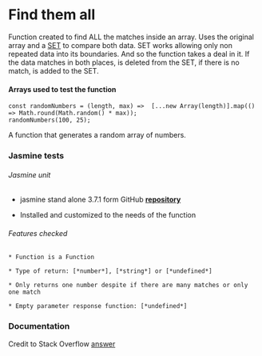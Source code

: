 # Find them all

Function created to find ALL the matches inside an array. Uses the original array and a [SET](https://developer.mozilla.org/en-US/docs/Web/JavaScript/Reference/Global_Objects/Set) to compare both data. SET works allowing only non repeated data into its boundaries. And so the function takes a deal in it. If the data matches in both places, is deleted from the SET, if there is no match, is added to the SET.

#### Arrays used to test the function

```
const randomNumbers = (length, max) =>  [...new Array(length)].map(() => Math.round(Math.random() * max));
randomNumbers(100, 25);

```
A function that generates a random array of numbers.

### Jasmine tests

###### Jasmine unit

  * jasmine stand alone 3.7.1 form GitHub [**repository**](https://github.com/jasmine/jasmine/releases)

  * Installed and customized to the needs of the function
  ###### Features checked

    * Function is a Function

    * Type of return: [*number*], [*string*] or [*undefined*]

    * Only returns one number despite if there are many matches or only one match

    * Empty parameter response function: [*undefined*]

### Documentation

Credit to Stack Overflow [answer](https://stackoverflow.com/questions/840781/get-all-non-unique-values-i-e-duplicate-more-than-one-occurrence-in-an-array?page=1&tab=votes#tab-top)
